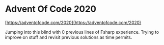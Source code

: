 # Advent Of Code 2020
[https://adventofcode.com/2020](https://adventofcode.com/2020)

Jumping into this blind with 0 previous lines of Fsharp experience.  Trying to improve on stuff and revisit previous solutions as time permits.  